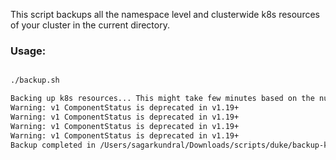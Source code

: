 This script backups all the namespace level and clusterwide k8s resources of your cluster in the current directory. 

### Usage:

```sh

./backup.sh

Backing up k8s resources... This might take few minutes based on the number of resources in your cluster
Warning: v1 ComponentStatus is deprecated in v1.19+
Warning: v1 ComponentStatus is deprecated in v1.19+
Warning: v1 ComponentStatus is deprecated in v1.19+
Warning: v1 ComponentStatus is deprecated in v1.19+
Backup completed in /Users/sagarkundral/Downloads/scripts/duke/backup-k8s-resources/2024-11-11_11-51-12

```
